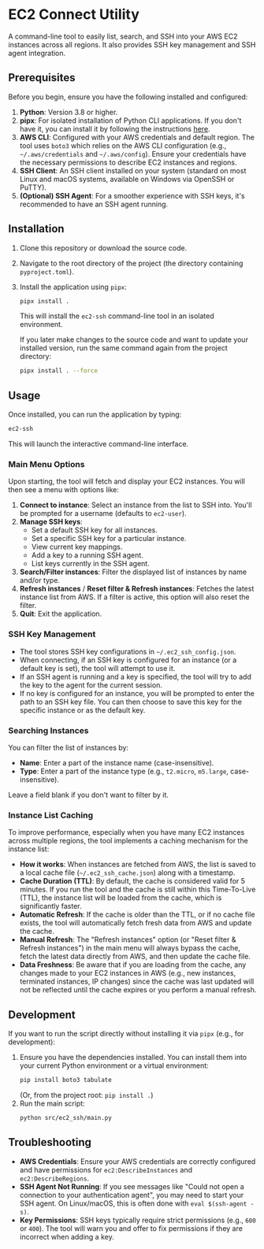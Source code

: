 # EC2 Connect Utility

A command-line tool to easily list, search, and SSH into your AWS EC2 instances across all regions. It also provides SSH key management and SSH agent integration.

## Prerequisites

Before you begin, ensure you have the following installed and configured:

1.  **Python**: Version 3.8 or higher.
2.  **pipx**: For isolated installation of Python CLI applications. If you don't have it, you can install it by following the instructions [here](https://pipx.pypa.io/stable/installation/).
3.  **AWS CLI**: Configured with your AWS credentials and default region. The tool uses `boto3` which relies on the AWS CLI configuration (e.g., `~/.aws/credentials` and `~/.aws/config`). Ensure your credentials have the necessary permissions to describe EC2 instances and regions.
4.  **SSH Client**: An SSH client installed on your system (standard on most Linux and macOS systems, available on Windows via OpenSSH or PuTTY).
5.  **(Optional) SSH Agent**: For a smoother experience with SSH keys, it's recommended to have an SSH agent running.

## Installation

1.  Clone this repository or download the source code.
2.  Navigate to the root directory of the project (the directory containing `pyproject.toml`).
3.  Install the application using `pipx`:

    ```bash
    pipx install .
    ```

    This will install the `ec2-ssh` command-line tool in an isolated environment.

    If you later make changes to the source code and want to update your installed version, run the same command again from the project directory:
    ```bash
    pipx install . --force
    ```

## Usage

Once installed, you can run the application by typing:

```bash
ec2-ssh
```

This will launch the interactive command-line interface.

### Main Menu Options

Upon starting, the tool will fetch and display your EC2 instances. You will then see a menu with options like:

1.  **Connect to instance**: Select an instance from the list to SSH into. You'll be prompted for a username (defaults to `ec2-user`).
2.  **Manage SSH keys**:
    *   Set a default SSH key for all instances.
    *   Set a specific SSH key for a particular instance.
    *   View current key mappings.
    *   Add a key to a running SSH agent.
    *   List keys currently in the SSH agent.
3.  **Search/Filter instances**: Filter the displayed list of instances by name and/or type.
4.  **Refresh instances** / **Reset filter & Refresh instances**: Fetches the latest instance list from AWS. If a filter is active, this option will also reset the filter.
5.  **Quit**: Exit the application.

### SSH Key Management

*   The tool stores SSH key configurations in `~/.ec2_ssh_config.json`.
*   When connecting, if an SSH key is configured for an instance (or a default key is set), the tool will attempt to use it.
*   If an SSH agent is running and a key is specified, the tool will try to add the key to the agent for the current session.
*   If no key is configured for an instance, you will be prompted to enter the path to an SSH key file. You can then choose to save this key for the specific instance or as the default key.

### Searching Instances

You can filter the list of instances by:
*   **Name**: Enter a part of the instance name (case-insensitive).
*   **Type**: Enter a part of the instance type (e.g., `t2.micro`, `m5.large`, case-insensitive).

Leave a field blank if you don't want to filter by it.

### Instance List Caching

To improve performance, especially when you have many EC2 instances across multiple regions, the tool implements a caching mechanism for the instance list:

*   **How it works**: When instances are fetched from AWS, the list is saved to a local cache file (`~/.ec2_ssh_cache.json`) along with a timestamp.
*   **Cache Duration (TTL)**: By default, the cache is considered valid for 5 minutes. If you run the tool and the cache is still within this Time-To-Live (TTL), the instance list will be loaded from the cache, which is significantly faster.
*   **Automatic Refresh**: If the cache is older than the TTL, or if no cache file exists, the tool will automatically fetch fresh data from AWS and update the cache.
*   **Manual Refresh**: The "Refresh instances" option (or "Reset filter & Refresh instances") in the main menu will always bypass the cache, fetch the latest data directly from AWS, and then update the cache file.
*   **Data Freshness**: Be aware that if you are loading from the cache, any changes made to your EC2 instances in AWS (e.g., new instances, terminated instances, IP changes) since the cache was last updated will not be reflected until the cache expires or you perform a manual refresh.

## Development

If you want to run the script directly without installing it via `pipx` (e.g., for development):

1.  Ensure you have the dependencies installed. You can install them into your current Python environment or a virtual environment:
    ```bash
    pip install boto3 tabulate
    ```
    (Or, from the project root: `pip install .`)
2.  Run the main script:
    ```bash
    python src/ec2_ssh/main.py
    ```

## Troubleshooting

*   **AWS Credentials**: Ensure your AWS credentials are correctly configured and have permissions for `ec2:DescribeInstances` and `ec2:DescribeRegions`.
*   **SSH Agent Not Running**: If you see messages like "Could not open a connection to your authentication agent", you may need to start your SSH agent. On Linux/macOS, this is often done with `eval $(ssh-agent -s)`.
*   **Key Permissions**: SSH keys typically require strict permissions (e.g., `600` or `400`). The tool will warn you and offer to fix permissions if they are incorrect when adding a key.
```
